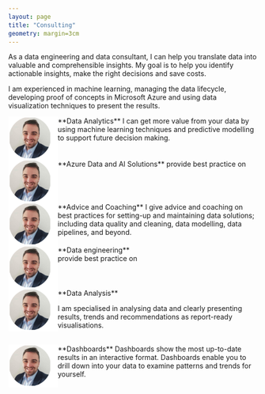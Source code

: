 ```yaml
---
layout: page
title: "Consulting"
geometry: margin=3cm
---
```


As a data engineering and data consultant, I can help you translate data into valuable and comprehensible insights. My goal is to help you identify actionable insights, make the right decisions and save costs.

I am experienced in machine learning, managing the data lifecycle, developing proof of concepts in Microsoft Azure and using data visualization techniques to present the results.

<img src="/images/RL-photo.png" align="left" width="100px"/> 
**Data Analytics** 
I can get more value from your data by using machine learning techniques and predictive modelling to support future decision making.
<br>
<br clear="left"/>
<img src="/images/RL-photo.png" align="left" width="100px"/> 
**Azure Data and AI Solutions** 
provide best practice on
<br>
<br clear="left"/>

<img src="/images/RL-photo.png" align="left" width="100px"/> 
**Advice and Coaching** 
I give advice and coaching on best practices for setting-up and maintaining data solutions; including data quality and cleaning, data modelling, data pipelines, and beyond.
<br>
<br clear="left"/>

<img src="/images/RL-photo.png" align="left" width="100px"/> 
**Data engineering** <br>
provide best practice on
<br>
<br clear="left"/>

<img src="/images/RL-photo.png" align="left" width="100px"/> 
**Data Analysis** 

I am specialised in analysing data and clearly presenting results, trends and recommendations as report-ready visualisations.
<br>
<br clear="left"/>


<img src="/images/RL-photo.png" align="left" width="100px"/> 
**Dashboards** 
Dashboards show the most up-to-date results in an interactive format. Dashboards enable you to drill down into your data to examine patterns and trends for yourself.
<br>
<br clear="left"/>
